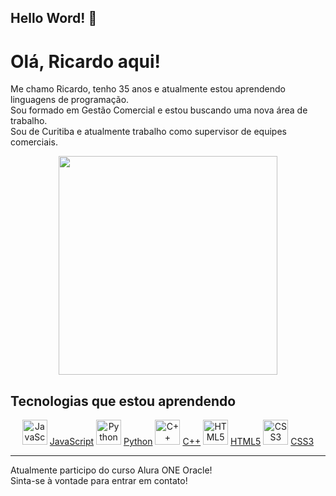 ## Hello Word!  👋

# Olá, Ricardo aqui!

Me chamo Ricardo, tenho 35 anos e atualmente estou aprendendo linguagens de programação.   
Sou formado em Gestão Comercial e estou buscando uma nova área de trabalho.   
Sou de Curitiba e atualmente trabalho como supervisor de equipes comerciais.  


<p align="center">
  <img src="https://media.giphy.com/media/v1.Y2lkPTc5MGI3NjExc3FmaG9wZTMyYzhuNGxham45NmhocTVieWpnZXQzMW9wODJka2R2ZiZlcD12MV9naWZzX3NlYXJjaCZjdD1n/BpGWitbFZflfSUYuZ9/giphy.gif" width="350">
</p>

## Tecnologias que estou aprendendo


<p align="center">
    <span>
        <img src="https://cdn.jsdelivr.net/gh/devicons/devicon@latest/icons/javascript/javascript-original.svg" width="40" height="40" alt="JavaScript"/> 
        <a href="https://developer.mozilla.org/pt-BR/docs/Web/JavaScript">JavaScript</a>
    </span>
    <span>
        <img src="https://cdn.jsdelivr.net/gh/devicons/devicon@latest/icons/python/python-original-wordmark.svg" width="40" height="40" alt="Python"/> 
        <a href="https://www.python.org/">Python</a>
    </span>
    <span>
        <img src="https://cdn.jsdelivr.net/gh/devicons/devicon@latest/icons/cplusplus/cplusplus-original.svg" width="40" height="40" alt="C++"/> 
        <a href="https://en.cppreference.com/w/">C++</a>
    </span>
    <span>
        <img src="https://cdn.jsdelivr.net/gh/devicons/devicon@latest/icons/html5/html5-original-wordmark.svg" width="40" height="40" alt="HTML5"/> 
        <a href="https://developer.mozilla.org/pt-BR/docs/Web/HTML">HTML5</a>
    </span>
    <span>
        <img src="https://cdn.jsdelivr.net/gh/devicons/devicon@latest/icons/css3/css3-original-wordmark.svg" width="40" height="40" alt="CSS3"/> 
        <a href="https://developer.mozilla.org/pt-BR/docs/Web/CSS">CSS3</a>
    </span>
</p>

---

Atualmente participo do curso Alura ONE Oracle!  
Sinta-se à vontade para entrar em contato!

